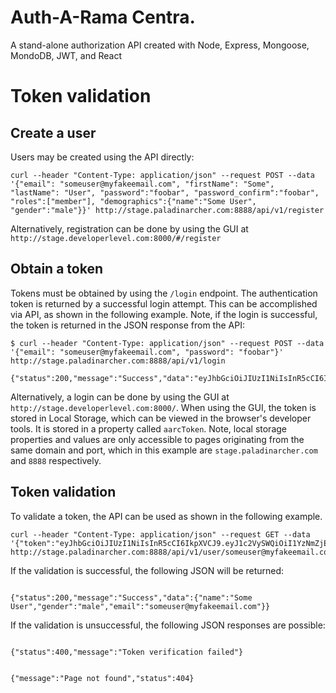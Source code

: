 # Auth-A-Rama Centra. 

A stand-alone authorization API created with Node, Express, Mongoose, MondoDB, JWT, and React

# Token validation

## Create a user

Users may be created using the API directly:

```
curl --header "Content-Type: application/json" --request POST --data '{"email": "someuser@myfakeemail.com", "firstName": "Some", "lastName": "User", "password":"foobar", "password_confirm":"foobar", "roles":["member"], "demographics":{"name":"Some User", "gender":"male"}}' http://stage.paladinarcher.com:8888/api/v1/register
```

Alternatively, registration can be done by using the GUI at `http://stage.developerlevel.com:8000/#/register`

## Obtain a token

Tokens must be obtained by using the `/login` endpoint. The authentication token is returned by a successful login attempt. This can be accomplished via API, as shown in the following example. Note, if the login is successful, the token is returned in the JSON response from the API:

```
$ curl --header "Content-Type: application/json" --request POST --data '{"email": "someuser@myfakeemail.com", "password": "foobar"}' http://stage.paladinarcher.com:8888/api/v1/login

{"status":200,"message":"Success","data":"eyJhbGciOiJIUzI1NiIsInR5cCI6IkpXVCJ9.eyJ1c2VySWQiOiI1YzNmZjE1Y2JlMDMzNzAwMGZiNGNlMzIiLCJ0b2tlblRpbWVvdXQiOjE1ODEwMzc0MzU4NDcsImlhdCI6MTU0OTUwMTQzNSwiZXhwIjozMTMwNTM4ODcwfQ.V0kKCpCJ7gLsq6TEyMbN54U8WnUHwyuTiEvTckCPfPs"}

```

Alternatively, a login can be done by using the GUI at `http://stage.developerlevel.com:8000/`. When using the GUI, the token is stored in Local Storage, which can be viewed in the browser's developer tools. It is stored in a property called `aarcToken`. Note, local storage properties and values are only accessible to pages originating from the same domain and port, which in this example are `stage.paladinarcher.com` and `8888` respectively. 

## Token validation

To validate a token, the API can be used as shown in the following example.

```
curl --header "Content-Type: application/json" --request GET --data '{"token":"eyJhbGciOiJIUzI1NiIsInR5cCI6IkpXVCJ9.eyJ1c2VySWQiOiI1YzNmZjE1Y2JlMDMzNzAwMGZiNGNlMzIiLCJ0b2tlblRpbWVvdXQiOjE1ODEwNDI5NjcxNTgsImlhdCI6MTU0OTUwNjk2NywiZXhwIjozMTMwNTQ5OTM0fQ.1nwPqTtLGKbcpZJICNnNa5yCVLCTsMHSvyHI7TW5bqI"}' http://stage.paladinarcher.com:8888/api/v1/user/someuser@myfakeemail.com

```

If the validation is successful, the following JSON will be returned:

```

{"status":200,"message":"Success","data":{"name":"Some User","gender":"male","email":"someuser@myfakeemail.com"}}

```

If the validation is unsuccessful, the following JSON responses are possible:

```

{"status":400,"message":"Token verification failed"}

```

```

{"message":"Page not found","status":404}

```
